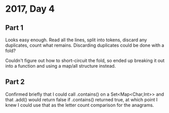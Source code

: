 # 2017, Day 4

## Part 1

Looks easy enough. Read all the lines, split into tokens, discard any duplicates, count what remains. Discarding duplicates could be done with a fold?

Couldn't figure out how to short-circuit the fold, so ended up breaking it out into a function and using a map/all structure instead.

## Part 2

Confirmed briefly that I could call .contains() on a Set<Map<Char,Int>> and that .add() would return false if .contains() returned true, at which point I knew I could use that as the letter count comparison for the anagrams.

